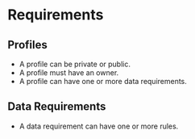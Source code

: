 
# Requirements

## Profiles

- A profile can be private or public.
- A profile must have an owner.
- A profile can have one or more data requirements.

## Data Requirements

- A data requirement can have one or more rules.
